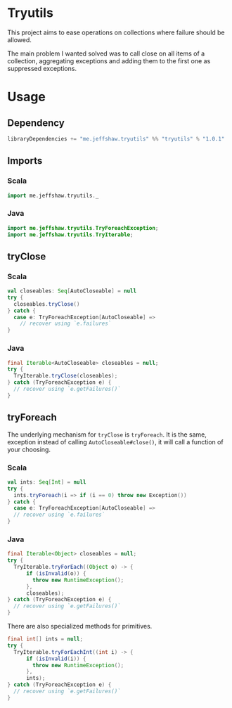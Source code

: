# Tryutils

This project aims to ease operations on collections where failure should be allowed.

The main problem I wanted solved was to call close on all items of a collection, aggregating exceptions and adding them to the first one as suppressed exceptions.

# Usage

## Dependency

```sbt
libraryDependencies += "me.jeffshaw.tryutils" %% "tryutils" % "1.0.1"
```

## Imports

### Scala

```scala
import me.jeffshaw.tryutils._
```

### Java

```java
import me.jeffshaw.tryutils.TryForeachException;
import me.jeffshaw.tryutils.TryIterable;
```

## tryClose

### Scala

```scala
val closeables: Seq[AutoCloseable] = null
try {
  closeables.tryClose()
} catch {
  case e: TryForeachException[AutoCloseable] =>
    // recover using `e.failures`
}
```

### Java

```java
final Iterable<AutoCloseable> closeables = null;
try {
  TryIterable.tryClose(closeables);
} catch (TryForeachException e) {
  // recover using `e.getFailures()`
}
```

## tryForeach

The underlying mechanism for `tryClose` is `tryForeach`. It is the same, exception instead of calling `AutoCloseable#close()`,
it will call a function of your choosing.

### Scala

```scala
val ints: Seq[Int] = null
try {
  ints.tryForeach(i => if (i == 0) throw new Exception())
} catch {
  case e: TryForeachException[AutoCloseable] =>
  // recover using `e.failures`
}
```

### Java

```java
final Iterable<Object> closeables = null;
try {
  TryIterable.tryForEach((Object o) -> {
      if (isInvalid(o)) {
        throw new RuntimeException();
      },
      closeables);
} catch (TryForeachException e) {
  // recover using `e.getFailures()`
}
```

There are also specialized methods for primitives.

```java
final int[] ints = null;
try {
  TryIterable.tryForEachInt((int i) -> {
      if (isInvalid(i)) {
        throw new RuntimeException();
      },
      ints);
} catch (TryForeachException e) {
  // recover using `e.getFailures()`
}
```
